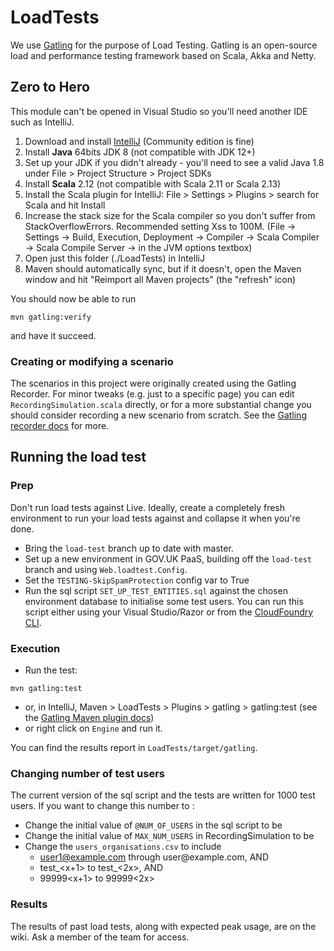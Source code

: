 # LoadTests

We use [Gatling](https://gatling.io/) for the purpose of Load Testing. Gatling is an open-source load and performance testing framework based on Scala, Akka and Netty.

## Zero to Hero

This module can't be opened in Visual Studio so you'll need another IDE such as IntelliJ.

1. Download and install [IntelliJ](https://www.jetbrains.com/idea/download) (Community edition is fine)
1. Install **Java** 64bits JDK 8 (not compatible with JDK 12+)
1. Set up your JDK if you didn't already - you'll need to see a valid Java 1.8 under File > Project Structure > Project SDKs
1. Install **Scala** 2.12 (not compatible with Scala 2.11 or Scala 2.13)
1. Install the Scala plugin for IntelliJ: File > Settings > Plugins > search for Scala and hit Install
1. Increase the stack size for the Scala compiler so you don't suffer from StackOverflowErrors. Recommended setting Xss to 100M.  (File -> Settings -> Build, Execution, Deployment -> Compiler -> Scala Compiler -> Scala Compile Server -> in the JVM options textbox)
1. Open just this folder (./LoadTests) in IntelliJ
1. Maven should automatically sync, but if it doesn't, open the Maven window and hit "Reimport all Maven projects" (the "refresh" icon)

You should now be able to run
```
mvn gatling:verify
```
and have it succeed.

### Creating or modifying a scenario

The scenarios in this project were originally created using the Gatling Recorder. For minor tweaks (e.g. just to a specific page) you can edit `RecordingSimulation.scala` directly, or for a more substantial change you should consider recording a new scenario from scratch. See the [Gatling recorder docs](https://gatling.io/docs/current/quickstart/#using-the-recorder) for more.

## Running the load test

### Prep

Don't run load tests against Live. Ideally, create a completely fresh environment to run your load tests against and collapse it when you're done.

* Bring the `load-test` branch up to date with master.
* Set up a new environment in GOV.UK PaaS, building off the `load-test` branch and using `Web.loadtest.Config`.
* Set the `TESTING-SkipSpamProtection` config var to True
* Run the sql script `SET_UP_TEST_ENTITIES.sql` against the chosen environment database to initialise some test users. You can run this script either using your Visual Studio/Razor or from the [CloudFoundry CLI](https://github.com/alphagov/paas-cf-conduit).

### Execution
* Run the test:

```
mvn gatling:test
```

* or, in IntelliJ, Maven > LoadTests > Plugins > gatling > gatling:test (see the [Gatling Maven plugin docs](https://gatling.io/docs/current/extensions/maven_plugin))
 * or right click on `Engine` and run it.

You can find the results report in `LoadTests/target/gatling`.

### Changing number of test users

The current version of the sql script and the tests are written for 1000 test users. If you want to change this number to <x>:

* Change the initial value of `@NUM_OF_USERS` in the sql script to be <x>
* Change the initial value of `MAX_NUM_USERS` in RecordingSimulation to be <x>
* Change the `users_organisations.csv` to include
  * user1@example.com through user<x>@example.com, AND
  * test_<x+1> to test_<2x>, AND
  * 99999<x+1> to 99999<2x>

### Results

The results of past load tests, along with expected peak usage, are on the wiki. Ask a member of the team for access.

